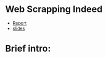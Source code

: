 # Web Scrapping Indeed
 - [Report](https://github.com/dorothy110/Web-Scrapping-Indeed/blob/main/Indeed%20Web%20Scraping%20Report.pdf)
 - [slides](https://github.com/dorothy110/Web-Scrapping-Indeed/blob/main/Indeed%20Web%20Scraping%20Report.pdf)
# Brief intro: 
 
